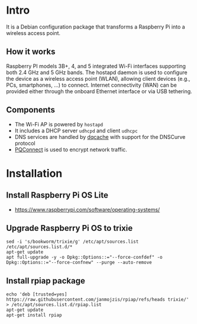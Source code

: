 # Intro
It is a Debian configuration package that transforms a Raspberry Pi into a wireless access point.

## How it works
Raspberry PI models 3B+, 4, and 5 integrated Wi-Fi interfaces supporting both 2.4 GHz and 5 GHz bands.
The hostapd daemon is used to configure the device as a wireless access point (WLAN), allowing client devices (e.g., PCs, smartphones, ...) to connect.
Internet connectivity (WAN) can be provided either through the onboard Ethernet interface or via USB tethering.

## Components
- The Wi-Fi AP is powered by `hostapd`
- It includes a DHCP server `udhcpd` and client `udhcpc`
- DNS services are handled by [dqcache](https://github.com/janmojzis/dq) with support for the DNSCurve protocol
- [PQConnect](https://www.pqconnect.net) is used to encrypt network traffic.

# Installation

## Install Raspberry Pi OS Lite
- https://www.raspberrypi.com/software/operating-systems/

## Upgrade Raspberry Pi OS to trixie
~~~
sed -i 's/bookworm/trixie/g' /etc/apt/sources.list /etc/apt/sources.list.d/*
apt-get update
apt full-upgrade -y -o Dpkg::Options::="--force-confdef" -o Dpkg::Options::="--force-confnew" --purge --auto-remove
~~~

## Install rpiap package
~~~
echo 'deb [trusted=yes] https://raw.githubusercontent.com/janmojzis/rpiap/refs/heads trixie/' > /etc/apt/sources.list.d/rpiap.list
apt-get update
apt-get install rpiap
~~~
